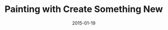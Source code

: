 ---
layout: post
title:  "Painting with Create Something New"
date:   2015-01-19
start:  "4:00"
end:    "6:00"
categories: events
---